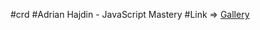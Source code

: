 #crd  #Adrian Hajdin - JavaScript Mastery
#Link => [Gallery](https://frosty-albattani-2fe146.netlify.app/)
